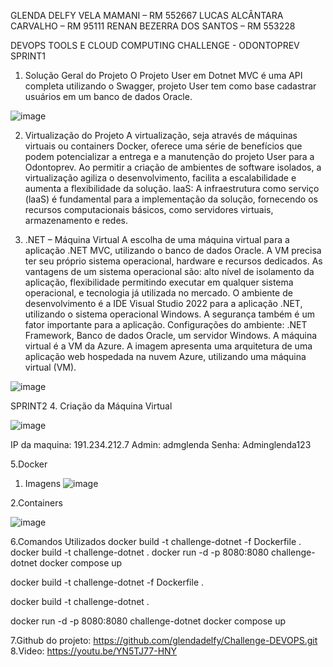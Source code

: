 GLENDA DELFY VELA MAMANI – RM 552667
LUCAS ALCÂNTARA CARVALHO – RM 95111 
RENAN BEZERRA DOS SANTOS – RM 553228

DEVOPS TOOLS E CLOUD COMPUTING
CHALLENGE - ODONTOPREV
SPRINT1

1. Solução Geral do Projeto 
O Projeto User em Dotnet MVC é uma API completa utilizando o Swagger, projeto User tem como base cadastrar usuários em um banco de dados Oracle.
 
![image](https://github.com/user-attachments/assets/8f64229f-1b62-4e2f-85d8-574bcce2b8b4)

2. Virtualização do Projeto 
A virtualização, seja através de máquinas virtuais ou containers Docker, oferece uma série de benefícios que podem potencializar a entrega e a manutenção do projeto User para a Odontoprev. Ao permitir a criação de ambientes de software isolados, a virtualização agiliza o desenvolvimento, facilita a escalabilidade e aumenta a flexibilidade da solução.
laaS: A infraestrutura como serviço (laaS) é fundamental para a implementação da solução, fornecendo os recursos computacionais básicos, como servidores virtuais, armazenamento e redes.











3. .NET – Máquina Virtual
A escolha de uma máquina virtual para a aplicação .NET MVC, utilizando o banco de dados Oracle. A VM precisa ter seu próprio sistema operacional, hardware e recursos dedicados. As vantagens de um sistema operacional são: alto nível de isolamento da aplicação, flexibilidade permitindo executar em qualquer sistema operacional, e tecnologia já utilizada no mercado. 
O ambiente de desenvolvimento é a IDE Visual Studio 2022 para a aplicação .NET, utilizando o sistema operacional Windows. A segurança também é um fator importante para a aplicação. 
Configurações do ambiente: .NET Framework, Banco de dados Oracle, um servidor Windows. A máquina virtual é a VM da Azure.
A imagem apresenta uma arquitetura de uma aplicação web hospedada na nuvem Azure, utilizando uma máquina virtual (VM).
 
![image](https://github.com/user-attachments/assets/c165404c-0b86-4d67-a5d2-8c6467b32c7c)








SPRINT2
4. Criação da Máquina Virtual

![image](https://github.com/user-attachments/assets/2c067b32-a5ac-42cd-89f3-aab8c757cf3d)


 

IP da maquina: 191.234.212.7
Admin: admglenda
Senha: Adminglenda123












5.Docker 
1. Imagens
 ![image](https://github.com/user-attachments/assets/b8d685cc-8c0e-4b2a-93b4-732bbd0d8c49)


2.Containers
 
![image](https://github.com/user-attachments/assets/45a6a8ae-80c4-43f6-b1e1-157bce841aad)



6.Comandos Utilizados 
docker build -t challenge-dotnet -f Dockerfile .
docker build -t challenge-dotnet  .
docker run -d -p 8080:8080 challenge-dotnet
docker compose up

docker build -t challenge-dotnet -f Dockerfile .
 

docker build -t challenge-dotnet  .
 
docker run -d -p 8080:8080 challenge-dotnet 
docker compose up
 








7.Github do projeto: https://github.com/glendadelfy/Challenge-DEVOPS.git
8.Video: https://youtu.be/YN5TJ77-HNY
